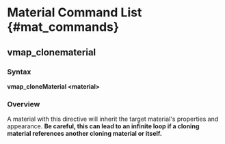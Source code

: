# Material Command List {#mat_commands}

## vmap_clonematerial
### Syntax

**vmap_cloneMaterial \<material\>**

### Overview

A material with this directive will inherit the target material's
properties and appearance. **Be careful, this can lead to an infinite
loop if a cloning material references another cloning material or
itself.**
